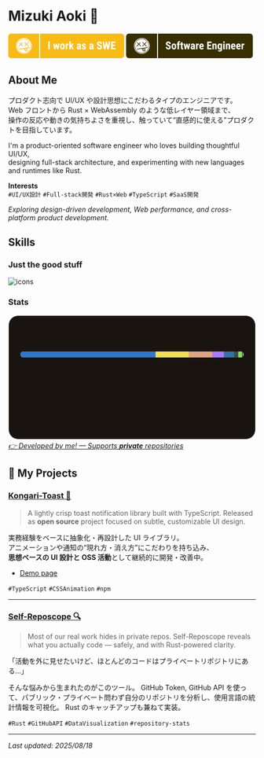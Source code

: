 # Mizuki Aoki 🍕

![I work as a SWE](./assets/I_work_as_a_SWE.svg)
![I work as a SWE](./assets/software_engineer.svg)

## About Me

プロダクト志向で UI/UX や設計思想にこだわるタイプのエンジニアです。  
Web フロントから Rust × WebAssembly のような低レイヤー領域まで、  
操作の反応や動きの気持ちよさを重視し、触っていて“直感的に使える”プロダクトを目指しています。

I'm a product-oriented software engineer who loves building thoughtful UI/UX,  
designing full-stack architecture, and experimenting with new languages and runtimes like Rust.

**Interests**  
`#UI/UX設計` `#Full-stack開発` `#Rust×Web` `#TypeScript` `#SaaS開発`

_Exploring design-driven development, Web performance, and cross-platform product development._

## Skills

### Just the good stuff

![icons](https://skillicons.dev/icons?i=js,ts,react,tailwind,rust,wasm,tauri,docker,figma,apple,debian)

### Stats

<a href="https://github.com/4okimi7uki/self-reposcope"><img src="https://github.com/4okimi7uki/4okimi7uki/blob/main/output/full_languages.svg" alt="stats" />
<br />
<em> 👉 Developed by me! — Supports **private** repositories </em>
</a>

<!-- ### Languages I've worked with (but don't use every day)
![icons](https://skillicons.dev/icons?i=php,python,matlab,latex)

### Frontend

![icons](https://skillicons.dev/icons?i=html,css,wasm,react,tailwind,vite)

### Backend / Frameworks

![icons](https://skillicons.dev/icons?i=nodejs,flask)

### Tools / DevTools

![icons](https://skillicons.dev/icons?i=vscode,docker,git,github,postman)

### Design / UX

![icons](https://skillicons.dev/icons?i=figma)

### OS / Platform

![icons](https://skillicons.dev/icons?i=linux,debian,apple,windows)

### Infra / DevOps

![icons](https://skillicons.dev/icons?i=aws,nginx) -->

## 🚀 My Projects

### [Kongari-Toast 🍞](https://github.com/4okimi7uki/kongari-toast)

> A lightly crisp toast notification library built with TypeScript.
> Released as **open source** project focused on subtle, customizable UI design.

実務経験をベースに抽象化・再設計した UI ライブラリ。  
アニメーションや通知の“現れ方・消え方”にこだわりを持ち込み、  
**思想ベースの UI 設計と OSS 活動**として継続的に開発・改善中。

-   [Demo page](https://4okimi7uki.github.io/kongari-toast/)

`#TypeScript` `#CSSAnimation` `#npm`

---

<!--
### [shutdown-watcher（WIP）](https://github.com/4okimi7uki/shutdown-watcher)

> A tiny Rust daemon that listens for SIGINT/SIGTERM and performs safe shutdown routines.
> Inspired by the need for end-of-day actions (like time-tracking) on desktop shutdown.

Rust による低レイヤー処理を学ぶために作成中。
クロスプラットフォーム（Mac/Windows）で動作し、
シャットダウンをトリガーに勤怠処理などを行う補助ツールを想定。

`#Rust` `#tokio` `#signal_handling` `#system_programming` -->

### [Self-Reposcope 🔍](https://github.com/4okimi7uki/self-reposcope)

> Most of our real work hides in private repos.
> Self-Reposcope reveals what you actually code — safely, and with Rust-powered clarity.

「活動を外に見せたいけど、ほとんどのコードはプライベートリポジトリにある...」

そんな悩みから生まれたのがこのツール。
GitHub Token, GitHub API を使って、パブリック・プライベート問わず自分のリポジトリを分析し、使用言語の統計情報を可視化。
Rust のキャッチアップも兼ねて実装。

`#Rust` `#GitHubAPI` `#DataVisualization` `#repository-stats`

<!--
## Currently Exploring

-   Rust × WASM によるフロントエンド閉域での UX 向上・画像圧縮などのパフォーマンス設計
    _Improving UX and performance via Rust × WASM, such as frontend-side image compression_

-   React × Vite × Tailwind による UI/UX 構築
    _Building modern UI/UX with React, Vite, and Tailwind CSS_

-   DevContainer / Docker / GitHub Actions による開発体験・デプロイ最適化
    _Optimizing DX and CI/CD using DevContainer, Docker, and GitHub Actions_

-   マイクロサービス間の認証（IdP, JWT, セッション管理）
    _Authentication across microservices (IdP, JWT, session management)_

-->

---

_Last updated: 2025/08/18_
